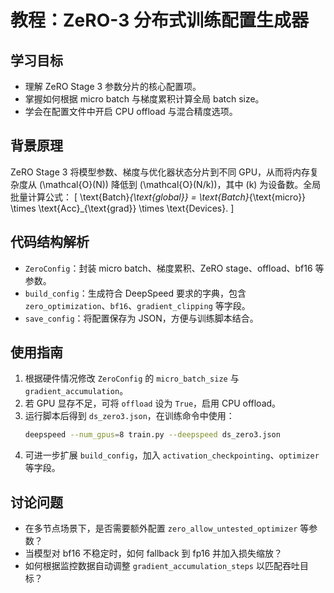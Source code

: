 # 教程：ZeRO-3 分布式训练配置生成器

## 学习目标
- 理解 ZeRO Stage 3 参数分片的核心配置项。
- 掌握如何根据 micro batch 与梯度累积计算全局 batch size。
- 学会在配置文件中开启 CPU offload 与混合精度选项。

## 背景原理
ZeRO Stage 3 将模型参数、梯度与优化器状态分片到不同 GPU，从而将内存复杂度从 \(\mathcal{O}(N)\) 降低到 \(\mathcal{O}(N/k)\)，其中 \(k\) 为设备数。全局批量计算公式：
\[
\text{Batch}_{\text{global}} = \text{Batch}_{\text{micro}} \times \text{Acc}_{\text{grad}} \times \text{Devices}.
\]

## 代码结构解析
- `ZeroConfig`：封装 micro batch、梯度累积、ZeRO stage、offload、bf16 等参数。
- `build_config`：生成符合 DeepSpeed 要求的字典，包含 `zero_optimization`、`bf16`、`gradient_clipping` 等字段。
- `save_config`：将配置保存为 JSON，方便与训练脚本结合。

## 使用指南
1. 根据硬件情况修改 `ZeroConfig` 的 `micro_batch_size` 与 `gradient_accumulation`。
2. 若 GPU 显存不足，可将 `offload` 设为 `True`，启用 CPU offload。
3. 运行脚本后得到 `ds_zero3.json`，在训练命令中使用：
   ```bash
   deepspeed --num_gpus=8 train.py --deepspeed ds_zero3.json
   ```
4. 可进一步扩展 `build_config`，加入 `activation_checkpointing`、`optimizer` 等字段。

## 讨论问题
- 在多节点场景下，是否需要额外配置 `zero_allow_untested_optimizer` 等参数？
- 当模型对 bf16 不稳定时，如何 fallback 到 fp16 并加入损失缩放？
- 如何根据监控数据自动调整 `gradient_accumulation_steps` 以匹配吞吐目标？
